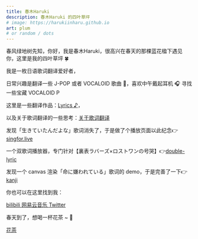 ```yaml
---
title: 春木Haruki
description: 春木Haruki 的四叶草坪
# image: https://harukiinharu.github.io
art: plum
# or random / dots
---
```


春风绿地树先知，你好，我是春木Haruki，很高兴在春天的那棵蓝花楹下遇见你，这里是我的四叶草坪 🍀

我是一枚日语歌词翻译爱好者<span op75 i-material-symbols-translate />，

日常兴趣是翻译一些 J-POP 或者 VOCALOID 歌曲 🎵，喜欢中午戴起耳机 🎧 寻找一些宝藏 VOCALOID P

这里是一些翻译作品：[Lyrics ♪](/lyrics)，

以及关于歌词翻译的一些思考：[关于歌词翻译](/posts/about-lyric-translation)

发现「生きていたんだよな」歌词消失了，于是做了个播放页面以此纪念👉[singfor.live](https://singfor.live)

一个双歌词播放器，专门针对【裏表ラバーズ×ロストワンの号哭】👉[double-lyric](https://double-lyric.singfor.live)

发现一个 canvas 渲染「命に嫌われている」歌词的 demo，于是完善了一下👉[kanji](https://harukiinharu.github.io/kanji)


你也可以在这里找到我：

<p flex="~ gap-2 wrap" class="mt--2!">
  <a href="https://space.bilibili.com/224698542" target="_blank">
    <span op75 i-simple-icons-bilibili />
    bilibili
  </a>
  <a href="https://music.163.com/#/user/home?id=1594809053" target="_blank">
    <span op75 i-simple-icons-neteasecloudmusic />
    网易云音乐
  </a>
  <a href="https://x.com/harukiinharu" target="_blank">
    <span op75 i-simple-icons-x />
    Twitter
  </a>
</p>

春天到了，想喝一杯花茶 ~ 🌼

<p flex="~ gap-2 wrap" class="mt--2!">
  <a href="https://ko-fi.com/haurkiinharu" target="_blank">
    <span op75 i-simple-icons-kofi />
    花茶
  </a>
</p>
